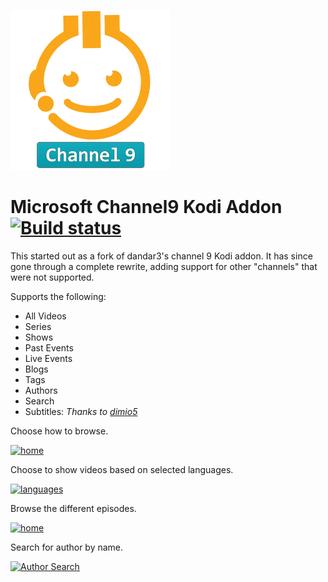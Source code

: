 ![Channel9 Addon][9]

# Microsoft Channel9 Kodi Addon [![Build status](https://ci.appveyor.com/api/projects/status/svtto1mpdsn92ej4?svg=true)](https://ci.appveyor.com/project/camalot/plugin-video-microsoft-channel9)

This started out as a fork of dandar3's channel 9 Kodi addon. It has since gone through a complete rewrite, adding support for other "channels" that were not supported.

Supports the following:

- All Videos
- Series
- Shows
- Past Events
- Live Events
- Blogs
- Tags
- Authors
- Search
- Subtitles: _Thanks to [dimio5](https://github.com/dimio5)_ 


Choose how to browse.

[![home][2]][5]

Choose to show videos based on selected languages.

[![languages][1]][4]

Browse the different episodes.

[![home][3]][6]

Search for author by name.

[![Author Search][7]][8]

[1]: http://i.imgur.com/ZuLpUFQl.jpg
[2]: http://i.imgur.com/fQuA6Bvl.jpg
[3]: http://i.imgur.com/xWzuSh5l.jpg
[4]: http://i.imgur.com/ZuLpUFQ.jpg
[5]: http://i.imgur.com/fQuA6Bv.jpg
[6]: http://i.imgur.com/xWzuSh5.jpg
[7]: http://i.imgur.com/o0Q2j5Hl.jpg
[8]: http://i.imgur.com/o0Q2j5H.jpg
[9]: https://raw.githubusercontent.com/camalot/plugin.video.microsoft.channel9/master/icon.png
